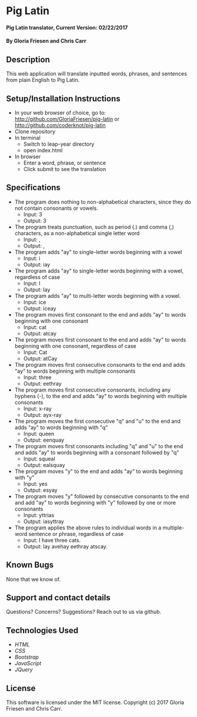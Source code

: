 # Pig Latin

#### Pig Latin translator, Current Version: 02/22/2017

#### By Gloria Friesen and Chris Carr

## Description
This web application will translate inputted words, phrases, and sentences from plain English to Pig Latin.

## Setup/Installation Instructions
* In your web browser of choice, go to: <http://github.com/GloriaFriesen/pig-latin> or <http://github.com/coderknot/pig-latin>
* Clone repository
* In terminal
  * Switch to leap-year directory
  * open index.html
* In browser
  * Enter a word, phrase, or sentence
  * Click submit to see the translation

## Specifications

* The program does nothing to non-alphabetical characters, since they do not contain consonants or vowels.
  * Input: 3
  * Output: 3
* The program treats punctuation, such as period (.) and comma (,) characters, as a non-alphabetical single letter word
  * Input: ,
  * Output: ,
* The program adds "ay" to single-letter words beginning with a vowel
  * Input: i
  * Output: iay
* The program adds "ay" to single-letter words beginning with a vowel, regardless of case
  * Input: I
  * Output: Iay
* The program adds "ay" to multi-letter words beginning with a vowel.
  * Input: ice
  * Output: iceay
* The program moves first consonant to the end and adds "ay" to words beginning with one consonant
  * Input: cat
  * Output: atcay
* The program moves first consonant to the end and adds "ay" to words beginning with one consonant, regardless of case
  * Input: Cat
  * Output: atCay
* The program moves first consecutive consonants to the end and adds "ay" to words beginning with multiple consonants
  * Input: three
  * Output: eethray
* The program moves first consecutive consonants, including any hyphens (-), to the end and adds "ay" to words beginning with multiple consonants
  * Input: x-ray
  * Output: ayx-ray
* The program moves the first consecutive "q" and "u" to the end and adds "ay" to words beginning with "q"
  * Input: queen
  * Output: eenquay
* The program moves first consonants including "q" and "u" to the end and adds "ay" to words beginning with a consonant followed by "q"
  * Input: squeal
  * Output: ealsquay
* The program moves "y" to the end and adds "ay" to words beginning with "y"
  * Input: yes
  * Output: esyay
* The program moves "y" followed by consecutive consonants to the end and add "ay" to words beginning with "y" followed by one or more consonants
  * Input: yttrias
  * Output: iasyttray
* The program applies the above rules to individual words in a multiple-word sentence or phrase, regardless of case
  * Input: I have three cats.
  * Output: Iay avehay eethray atscay.


## Known Bugs
None that we know of.

## Support and contact details
Questions? Concerns? Suggestions? Reach out to us via github.

## Technologies Used
* _HTML_
* _CSS_
* _Bootstrap_
* _JavaScript_
* _JQuery_

## License
This software is licensed under the MIT license.
Copyright (c) 2017 Gloria Friesen and Chris Carr.
